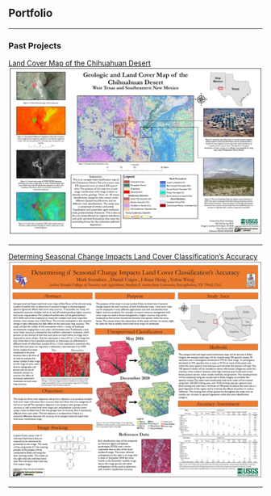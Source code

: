 ## Portfolio

---

### Past Projects 

[Land Cover Map of the Chihuahuan Desert](/pdf/marksvendsen_landcover.pdf)
<img src="images/landcover.JPG?raw=true"/>

---
[Determing Seasonal Change Impacts Land Cover Classification’s Accuracy](/pdf/msvendsen_poster.pdf)
<img src="images/change.JPG?raw=true"/>

---

